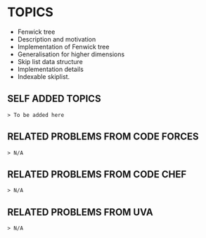 # TOPICS
- Fenwick tree
- Description and motivation
- Implementation of Fenwick tree
- Generalisation for higher dimensions
- Skip list data structure
- Implementation details
- Indexable skiplist.

## SELF ADDED TOPICS

    > To be added here

## RELATED PROBLEMS FROM CODE FORCES

    > N/A

## RELATED PROBLEMS FROM CODE CHEF

    > N/A

## RELATED PROBLEMS FROM UVA

    > N/A